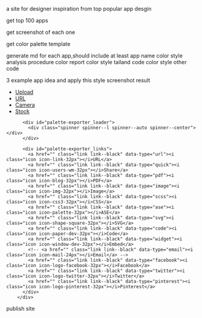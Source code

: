
a site for designer inspiration from top popular app desgin 


get top 100 apps


get screenshot of each one 


get color palette template


generate md for each app,should include at least
app name
color style analysis procedure
color report
color style tailand code
color style other code

3 example app idea and   apply this style  screenshot result





<nav class="nav nav--horizontal nav--large-padding modal_nav">
          <ul>
            <li><a href="browse" class="link link--secondary is-active" data-toggle="tab">Upload</a></li>
            <li><a href="url" class="link link--secondary" data-toggle="tab">URL</a></li>
            <li><a href="camera" class="link link--secondary" data-toggle="tab">Camera</a></li>
            <li><a href="search" class="link link--secondary" data-toggle="tab">Stock</a></li>
          </ul>
        </nav>

        


<div class="modal_body">

          <div id="palette-exporter_loader">
            <div class="spinner spinner--l spinner--auto spinner--center"></div>
          </div>

          <div id="palette-exporter_links">
            <a href="" class="link link--black" data-type="url"><i class="icon icon-link-32px"></i>URL</a>
            <a href="" class="link link--black" data-type="quick"><i class="icon icon-users-wm-32px"></i>Share</a>
            <a href="" class="link link--black" data-type="pdf"><i class="icon icon-blog-32px"></i>PDF</a>
            <a href="" class="link link--black" data-type="image"><i class="icon icon-img-32px"></i>Image</a>
            <a href="" class="link link--black" data-type="scss"><i class="icon icon-css3-32px"></i>CSS</a>
            <a href="" class="link link--black" data-type="ase"><i class="icon icon-palette-32px"></i>ASE</a>
            <a href="" class="link link--black" data-type="svg"><i class="icon icon-shape-square-32px"></i>SVG</a>
            <a href="" class="link link--black" data-type="code"><i class="icon icon-paper-dev-32px"></i>Code</a>
            <a href="" class="link link--black" data-type="widget"><i class="icon icon-window-dev-32px"></i>Embed</a>
            <!-- <a href="" class="link link--black" data-type="email"><i class="icon icon-mail-24px"></i>Email</a> -->
            <a href="" class="link link--black" data-type="facebook"><i class="icon icon-logo-facebook-32px"></i>Facebook</a>
            <a href="" class="link link--black" data-type="twitter"><i class="icon icon-logo-twitter-32px"></i>Twitter</a>
            <a href="" class="link link--black" data-type="pinterest"><i class="icon icon-logo-pinterest-32px"></i>Pinterest</a>
          </div>
        </div>


publish site
